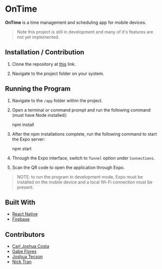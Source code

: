 # OnTime

__OnTime__ is a time management and scheduling app for mobile devices.

> Note this project is still in development and many of it's features are not yet implemented.

## Installation / Contribution

1. Clone the repository at [this](https://github.com/rgabeflores/OnTime) link.

2. Navigate to the project folder on your system.

## Running the Program

1. Navigate to the `/app` folder within the project.

2. Open a terminal or command prompt and run the following command (must have Node installed):

    npm install

3. After the npm installations complete, run the following command to start the Expo server:

    npm start

4. Through the Expo interface, switch to `Tunnel` option under `Connections`.

5. Scan the QR code to open the application through Expo.

> NOTE: to run the program in development mode, Expo must be installed on the mobile device and a local Wi-Fi connection must be present.

## Built With
* [React Native](https://facebook.github.io/react-native/)
* [Firebase](https://firebase.google.com/)

## Contributors
* [Carl Joshua Costa](https://github.com/totatmeister)
* [Gabe Flores](https://github.com/rgabeflores)
* [Joshua Tecson](https://github.com/tecson27)
* [Nick Tran](https://github.com/TranNick)
